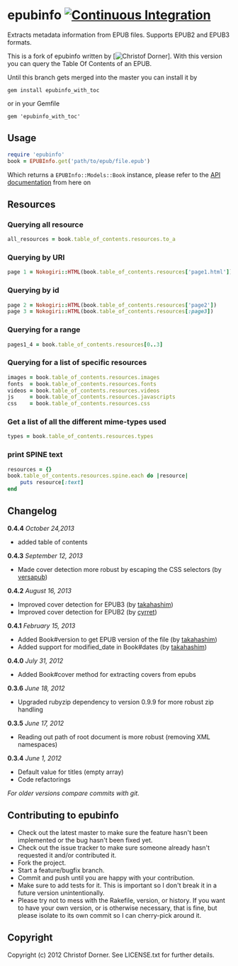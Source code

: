 # epubinfo [![Continuous Integration](https://travis-ci.org/mehmetc/epubinfo.png?branch=table_of_contents)](http://travis-ci.org/mehmetc/epubinfo)
Extracts metadata information from EPUB files. Supports EPUB2 and EPUB3 formats.

This is a fork of epubinfo written by [![Christof Dorner](https://github.com/chdorner/epubinfo)].
With this version you can query the Table Of Contents of an EPUB.

Until this branch gets merged into the master you can install it by

```
gem install epubinfo_with_toc
```

or in your Gemfile

```
gem 'epubinfo_with_toc'
```

## Usage

```ruby
require 'epubinfo'
book = EPUBInfo.get('path/to/epub/file.epub')
```

Which returns a `EPUBInfo::Models::Book` instance, please refer to the [API documentation](http://rubydoc.info/gems/epubinfo/frames) from here on

## Resources

### Querying all resource
 ```ruby
all_resources = book.table_of_contents.resources.to_a
```

### Querying by URI
```ruby
page 1 = Nokogiri::HTML(book.table_of_contents.resources['page1.html'])
```

### Querying by id
```ruby
page 2 = Nokogiri::HTML(book.table_of_contents.resources['page2'])
page 3 = Nokogiri::HTML(book.table_of_contents.resources[:page3])
```

### Querying for a range
```ruby
pages1_4 = book.table_of_contents.resources[0..3]
```

### Querying for a list of specific resources
```ruby
images = book.table_of_contents.resources.images
fonts  = book.table_of_contents.resources.fonts
videos = book.table_of_contents.resources.videos
js     = book.table_of_contents.resources.javascripts
css    = book.table_of_contents.resources.css
```

### Get a list of all the different mime-types used
```ruby
types = book.table_of_contents.resources.types
```

### print SPINE text
```ruby
resources = {}
book.table_of_contents.resources.spine.each do |resource|
    puts resource[:text]
end
```

## Changelog

**0.4.4** *October 24,2013*

* added table of contents

**0.4.3** *September 12, 2013*

* Made cover detection more robust by escaping the CSS selectors (by [versapub](https://github.com/versapub))

**0.4.2** *August 16, 2013*

* Improved cover detection for EPUB3 (by [takahashim](https://github.com/takahashim))
* Improved cover detection for EPUB2 (by [cyrret](https://github.com/cyrret))

**0.4.1** *February 15, 2013*

* Added Book#version to get EPUB version of the file (by [takahashim](https://github.com/takahashim))
* Added support for modified_date in Book#dates (by [takahashim](https://github.com/takahashim))

**0.4.0** *July 31, 2012*

* Added Book#cover method for extracting covers from epubs

**0.3.6** *June 18, 2012*

* Upgraded rubyzip dependency to version 0.9.9 for more robust zip handling

**0.3.5** *June 17, 2012*

* Reading out path of root document is more robust (removing XML namespaces)

**0.3.4** *June 1, 2012*

* Default value for titles (empty array)
* Code refactorings

*For older versions compare commits with git.*

## Contributing to epubinfo
 
* Check out the latest master to make sure the feature hasn't been implemented or the bug hasn't been fixed yet.
* Check out the issue tracker to make sure someone already hasn't requested it and/or contributed it.
* Fork the project.
* Start a feature/bugfix branch.
* Commit and push until you are happy with your contribution.
* Make sure to add tests for it. This is important so I don't break it in a future version unintentionally.
* Please try not to mess with the Rakefile, version, or history. If you want to have your own version, or is otherwise necessary, that is fine, but please isolate to its own commit so I can cherry-pick around it.

## Copyright

Copyright (c) 2012 Christof Dorner. See LICENSE.txt for
further details.

